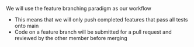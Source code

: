 We will use the feature branching paradigm as our workflow
- This means that we will only push completed features that pass all tests onto main
- Code on a feature branch will be submitted for a pull request and reviewed by the other member before merging
